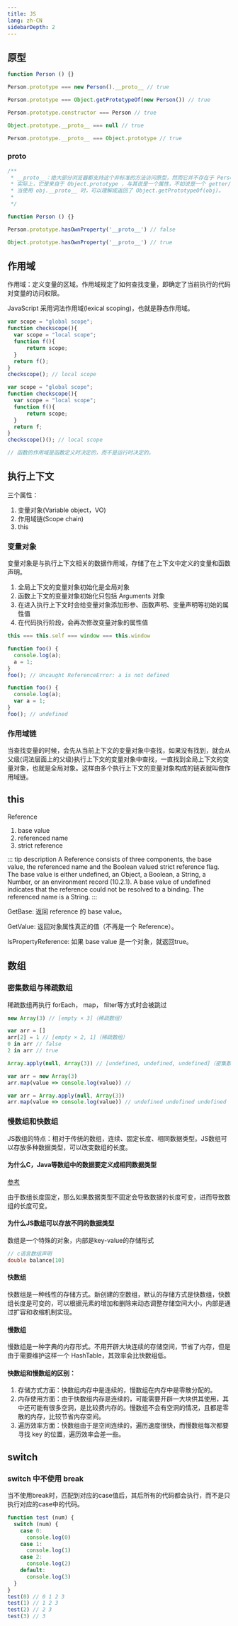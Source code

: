 ```yaml
---
title: JS
lang: zh-CN
sidebarDepth: 2
---
```


## 原型

```js
function Person () {}

Person.prototype === new Person().__proto__ // true

Person.prototype === Object.getPrototypeOf(new Person()) // true

Person.prototype.constructor === Person // true

Object.prototype.__proto__ === null // true

Person.prototype.__proto__ === Object.prototype // true
```

### __proto__

```js
/**
 * __proto__：绝大部分浏览器都支持这个非标准的方法访问原型，然而它并不存在于 Person.prototype 中，
 * 实际上，它是来自于 Object.prototype ，与其说是一个属性，不如说是一个 getter/setter，
 * 当使用 obj.__proto__ 时，可以理解成返回了 Object.getPrototypeOf(obj)。
 * 
 */

function Person () {}

Person.prototype.hasOwnProperty('__proto__') // false

Object.prototype.hasOwnProperty('__proto__') // true
```

## 作用域

作用域：定义变量的区域。作用域规定了如何查找变量，即确定了当前执行的代码对变量的访问权限。

JavaScript 采用词法作用域(lexical scoping)，也就是静态作用域。

```js
var scope = "global scope";
function checkscope(){
  var scope = "local scope";
  function f(){
      return scope;
  }
  return f();
}
checkscope(); // local scope

var scope = "global scope";
function checkscope(){
  var scope = "local scope";
  function f(){
      return scope;
  }
  return f;
}
checkscope()(); // local scope

// 函数的作用域是函数定义时决定的，而不是运行时决定的。
```

## 执行上下文

三个属性：
1. 变量对象(Variable object，VO)
2. 作用域链(Scope chain)
3. this

### 变量对象

变量对象是与执行上下文相关的数据作用域，存储了在上下文中定义的变量和函数声明。

1. 全局上下文的变量对象初始化是全局对象
2. 函数上下文的变量对象初始化只包括 Arguments 对象
3. 在进入执行上下文时会给变量对象添加形参、函数声明、变量声明等初始的属性值
4. 在代码执行阶段，会再次修改变量对象的属性值

```js
this === this.self === window === this.window

function foo() {
  console.log(a);
  a = 1;
}
foo(); // Uncaught ReferenceError: a is not defined

function foo() {
  console.log(a);
  var a = 1;
}
foo(); // undefined
```

### 作用域链

当查找变量的时候，会先从当前上下文的变量对象中查找，如果没有找到，就会从父级(词法层面上的父级)执行上下文的变量对象中查找，一直找到全局上下文的变量对象，也就是全局对象。这样由多个执行上下文的变量对象构成的链表就叫做作用域链。

## this

Reference

1. base value
2. referenced name
3. strict reference

::: tip description
 A Reference consists of three components, the base value, the referenced name and the Boolean valued strict reference flag. The base value is either undefined, an Object, a Boolean, a String, a Number, or an environment record (10.2.1). A base value of undefined indicates that the reference could not be resolved to a binding. The referenced name is a String.
:::

GetBase: 返回 reference 的 base value。

GetValue: 返回对象属性真正的值（不再是一个 Reference）。

IsPropertyReference: 如果 base value 是一个对象，就返回true。

## 数组

### 密集数组与稀疏数组

稀疏数组再执行 forEach， map， filter等方式时会被跳过

```js
new Array(3) // [empty × 3]（稀疏数组）

var arr = []
arr[2] = 1 // [empty × 2, 1]（稀疏数组）
0 in arr // false
2 in arr // true

Array.apply(null, Array(3)) // [undefined, undefined, undefined]（密集数组）

var arr = new Array(3)
arr.map(value => console.log(value)) // 

var arr = Array.apply(null, Array(3))
arr.map(value => console.log(value)) // undefined undefined undefined
```

### 慢数组和快数组

JS数组的特点：相对于传统的数组，连续、固定长度、相同数据类型。JS数组可以存放多种数据类型，可以改变数组的长度。

#### 为什么C，Java等数组中的数据要定义成相同数据类型

[参考](https://www.cnblogs.com/vivotech/p/12029196.html)

由于数组长度固定，那么如果数据类型不固定会导致数据的长度可变，进而导致数组的长度可变。

#### 为什么JS数组可以存放不同的数据类型

数组是一个特殊的对象，内部是key-value的存储形式

```c
// c语言数组声明
double balance[10]
```

#### 快数组

快数组是一种线性的存储方式。新创建的空数组，默认的存储方式是快数组，快数组长度是可变的，可以根据元素的增加和删除来动态调整存储空间大小，内部是通过扩容和收缩机制实现。

#### 慢数组

慢数组是一种字典的内存形式。不用开辟大块连续的存储空间，节省了内存，但是由于需要维护这样一个 HashTable，其效率会比快数组低。

#### 快数组和慢数组的区别：

1. 存储方式方面：快数组内存中是连续的，慢数组在内存中是零散分配的。
2. 内存使用方面：由于快数组内存是连续的，可能需要开辟一大块供其使用，其中还可能有很多空洞，是比较费内存的。慢数组不会有空洞的情况，且都是零散的内存，比较节省内存空间。
3. 遍历效率方面：快数组由于是空间连续的，遍历速度很快，而慢数组每次都要寻找 key 的位置，遍历效率会差一些。

## switch

### switch 中不使用 break

当不使用break时，匹配到对应的case值后，其后所有的代码都会执行，而不是只执行对应的case中的代码。

```js
function test (num) {
  switch (num) {
    case 0:
      console.log(0)
    case 1:
      console.log(1)
    case 2:
      console.log(2)
    default:
      console.log(3)
  }
}
test(0) // 0 1 2 3
test(1) // 1 2 3
test(2) // 2 3
test(3) // 3
```

